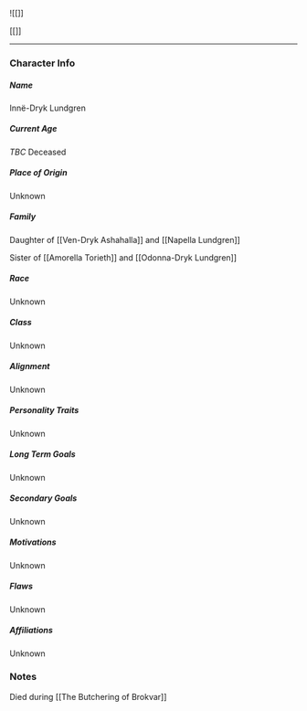![[]]

[[]]

---
### Character Info

##### Name 
Innë-Dryk Lundgren 

##### Current Age
*TBC* Deceased

##### Place of Origin
Unknown

##### Family
Daughter of [[Ven-Dryk Ashahalla]] and [[Napella Lundgren]]

Sister of [[Amorella Torieth]] and [[Odonna-Dryk Lundgren]]

##### Race
Unknown

##### Class
Unknown

##### Alignment
Unknown

##### Personality Traits
Unknown

##### Long Term Goals
Unknown

##### Secondary Goals
Unknown

##### Motivations
Unknown

##### Flaws
Unknown

##### Affiliations
Unknown

### Notes

Died during [[The Butchering of Brokvar]]